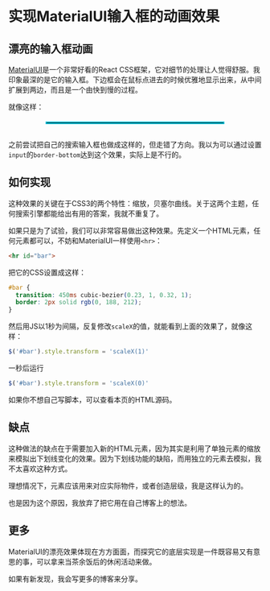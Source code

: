 # 实现MaterialUI输入框的动画效果



## 漂亮的输入框动画

[MaterialUI][materialui]是一个非常好看的React CSS框架，它对细节的处理让人觉得舒服。我印象最深的是它的输入框。下边框会在鼠标点进去的时候优雅地显示出来，从中间扩展到两边，而且是一个由快到慢的过程。

就像这样：

<hr id="bar" style="margin: 20px auto 30px; width: 70%; border: 2px solid rgb(0, 188, 212); transform: scaleX(1); transition: 450ms cubic-bezier(0.23, 1, 0.32, 1);" />

之前尝试把自己的搜索输入框也做成这样的，但走错了方向。我以为可以通过设置`input`的`border-bottom`达到这个效果，实际上是不行的。


## 如何实现

这种效果的关键在于CSS3的两个特性：缩放，贝塞尔曲线。关于这两个主题，任何搜索引擎都能给出有用的答案，我就不重复了。

如果只是为了试验，我们可以非常容易做出这种效果。先定义一个HTML元素，任何元素都可以，不妨和MaterialUI一样使用`<hr>`：

```html
<hr id="bar">
```

把它的CSS设置成这样：

```css
#bar {
  transition: 450ms cubic-bezier(0.23, 1, 0.32, 1);
  border: 2px solid rgb(0, 188, 212);
}
```

然后用JS以1秒为间隔，反复修改`scaleX`的值，就能看到上面的效果了，就像这样：

```js
$('#bar').style.transform = 'scaleX(1)'
```

一秒后运行

```js
$('#bar').style.transform = 'scaleX(0)'
```

如果你不想自己写脚本，可以查看本页的HTML源码。


## 缺点

这种做法的缺点在于需要加入新的HTML元素，因为其实是利用了单独元素的缩放来模拟出下划线变化的效果。因为下划线功能的缺陷，而用独立的元素去模拟，我不太喜欢这种方式。

理想情况下，元素应该用来对应实际物件，或者创造层级，我是这样认为的。

也是因为这个原因，我放弃了把它用在自己博客上的想法。


## 更多

MaterialUI的漂亮效果体现在方方面面，而探究它的底层实现是一件既容易又有意思的事，可以拿来当茶余饭后的休闲活动来做。

如果有新发现，我会写更多的博客来分享。


<script>
var bar = document.querySelector('#bar')
var flag = true
function toggle() {
  if (flag = !flag)
    bar.style.transform = 'scaleX(1)'
  else
    bar.style.transform = 'scaleX(0)'
}
setInterval(toggle , 1000)
</script>


[materialui]: http://www.material-ui.com/
